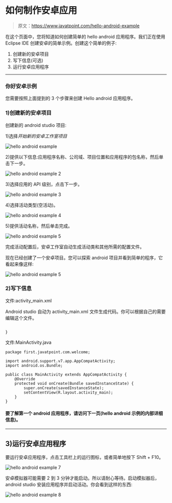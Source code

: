 # 如何制作安卓应用

> 原文：<https://www.javatpoint.com/hello-android-example>

在这个页面中，您将知道如何创建简单的 hello android 应用程序。我们正在使用 Eclipse IDE 创建安卓的简单示例。创建这个简单的例子:

1.  创建新的安卓项目
2.  写下信息(可选)
3.  运行安卓应用程序

* * *

### 你好安卓示例

您需要按照上面提到的 3 个步骤来创建 Hello android 应用程序。

### 1)创建新的安卓项目

创建新的 android studio 项目:

1)选择*开始新的安卓工作室项目*

![hello android example](img/7de083c1d87ae63986c2e400a1aafe8c.png)

2)提供以下信息:应用程序名称、公司域、项目位置和应用程序的包名称，然后单击下一步。

![hello android example 2](img/69deb854f07ced5fe5d3bdc32da06fda.png)

3)选择应用的 API 级别，点击下一步。

![hello android example 3](img/785e3ed44fdc2800ecccf692c1803bb7.png)

4)选择活动类型(空活动)。

![hello android example 4](img/6aeb90dfff54a8eb6cb0d0113cb082fb.png)

5)提供活动名称，然后单击完成。

![hello android example 5](img/ac155041583723e749bca638132aa404.png)

完成活动配置后，安卓工作室自动生成活动类和其他所需的配置文件。

现在已经创建了一个安卓项目。您可以探索 android 项目并看到简单的程序，它看起来像这样:

![hello android example 5](img/28048cef19fc7df07e9b9a2a8cbe9329.png)

### 2)写下信息

文件:activity_main.xml

Android studio 自动为 activity_main.xml 文件生成代码。你可以根据自己的需要编辑这个文件。

```

}

```

文件:MainActivity.java

```
package first.javatpoint.com.welcome;

import android.support.v7.app.AppCompatActivity;
import android.os.Bundle;

public class MainActivity extends AppCompatActivity {
    @Override
    protected void onCreate(Bundle savedInstanceState) {
        super.onCreate(savedInstanceState);
        setContentView(R.layout.activity_main);
    }
}

```

#### 要了解第一个 android 应用程序，请访问下一页(hello android 示例的内部详细信息)。

* * *

## 3)运行安卓应用程序

要运行安卓应用程序，点击工具栏上的运行图标，或者简单地按下 Shift + F10。

![hello android example 7](img/93b9157c95fd44529949a911ff3c18e7.png)

安卓模拟器可能需要 2 到 3 分钟才能启动。所以请耐心等待。启动模拟器后，android studio 安装应用程序并启动活动。你会看到这样的东西:

![hello android example 8](img/526a570521f3d63e829621975ef65fd7.png)